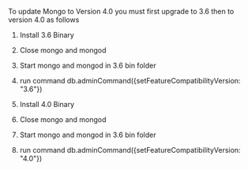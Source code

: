 To update Mongo to Version 4.0 you must first upgrade to 3.6 then to version 4.0 as follows

1. Install 3.6 Binary
2. Close mongo and mongod
3. Start mongo and mongod in 3.6 bin folder
4. run command db.adminCommand({setFeatureCompatibilityVersion: "3.6"})

1. Install 4.0 Binary
2. Close mongo and mongod
3. Start mongo and mongod in 3.6 bin folder
4. run command db.adminCommand({setFeatureCompatibilityVersion: "4.0"})
